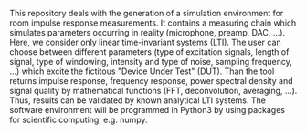 This repository deals with the generation of a simulation environment for room impulse response measurements. 
It contains a measuring chain which simulates parameters occurring in reality (microphone, preamp, DAC, ...).
Here, we consider only linear time-invariant systems (LTI). The user can choose between different parameters (type
of excitation signals, length of signal, type of windowing, intensity and type of noise, sampling frequency, ...) which excite the fictitous "Device Under Test" (DUT). Than the tool returns impulse response, frequency response, power spectral density and signal quality by mathematical functions (FFT, deconvolution, averaging, ...). Thus, results can
be validated by known analytical LTI systems. The software environment will be programmed in Python3 by using packages 
for scientific computing, e.g. numpy.
